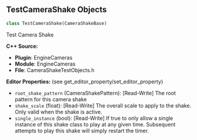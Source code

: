 ## TestCameraShake Objects

```python
class TestCameraShake(CameraShakeBase)
```

Test Camera Shake

**C++ Source:**

- **Plugin**: EngineCameras
- **Module**: EngineCameras
- **File**: CameraShakeTestObjects.h

**Editor Properties:** (see get_editor_property/set_editor_property)

- ``root_shake_pattern`` (CameraShakePattern):  [Read-Write] The root pattern for this camera shake
- ``shake_scale`` (float):  [Read-Write] The overall scale to apply to the shake. Only valid when the shake is active.
- ``single_instance`` (bool):  [Read-Write] If true to only allow a single instance of this shake class to play at any given time.
  Subsequent attempts to play this shake will simply restart the timer.

<a id="unreal.BlueprintCameraDirectorEvaluator"></a>